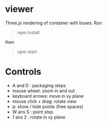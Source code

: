# viewer
Three.js rendering of container with boxes. Run

> npm install

then

> npm start

# Controls

 * A and D : packaging steps
 * mouse wheel: zoom in and out
 * keyboard arrows: move in xy plane
 * mouse click + drag: rotate view
 * p: show / hide points (free spaces)
 * W ans S : point step
 * 1 ans 2 : rotate in xy plane
